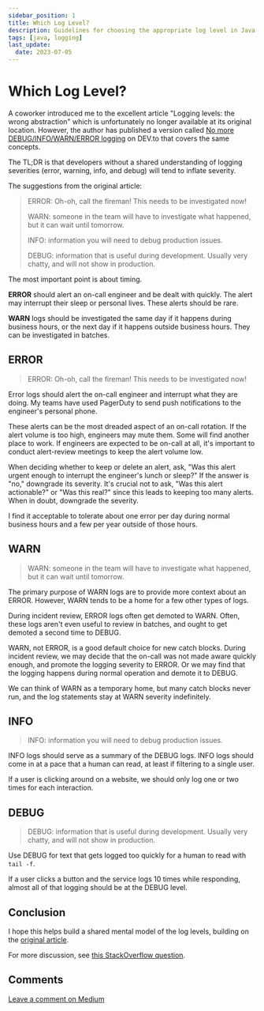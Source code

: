 ```yaml
---
sidebar_position: 1
title: Which Log Level?
description: Guidelines for choosing the appropriate log level in Java applications
tags: [java, logging]
last_update:
  date: 2023-07-05
---
```


# Which Log Level?

A coworker introduced me to the excellent article "Logging levels: the wrong abstraction" which is unfortunately no longer available at its original location. However, the author has published a version called [No more DEBUG/INFO/WARN/ERROR logging](https://dev.to/danlebrero/no-more-debuginfowarnerror-logging) on DEV.to that covers the same concepts.

The TL;DR is that developers without a shared understanding of logging severities (error, warning, info, and debug) will tend to inflate severity.

The suggestions from the original article:

> ERROR: Oh-oh, call the fireman! This needs to be investigated now!
>
> WARN: someone in the team will have to investigate what happened, but it can wait until tomorrow.
>
> INFO: information you will need to debug production issues.
>
> DEBUG: information that is useful during development. Usually very chatty, and will not show in production.

The most important point is about timing.

**ERROR** should alert an on-call engineer and be dealt with quickly. The alert may interrupt their sleep or personal lives. These alerts should be rare.

**WARN** logs should be investigated the same day if it happens during business hours, or the next day if it happens outside business hours. They can be investigated in batches.

## ERROR

> ERROR: Oh-oh, call the fireman! This needs to be investigated now!

Error logs should alert the on-call engineer and interrupt what they are doing. My teams have used PagerDuty to send push notifications to the engineer's personal phone.

These alerts can be the most dreaded aspect of an on-call rotation. If the alert volume is too high, engineers may mute them. Some will find another place to work. If engineers are expected to be on-call at all, it's important to conduct alert-review meetings to keep the alert volume low.

When deciding whether to keep or delete an alert, ask, "Was this alert urgent enough to interrupt the engineer's lunch or sleep?" If the answer is "no," downgrade its severity. It's crucial not to ask, "Was this alert actionable?" or "Was this real?" since this leads to keeping too many alerts. When in doubt, downgrade the severity.

I find it acceptable to tolerate about one error per day during normal business hours and a few per year outside of those hours.

## WARN

> WARN: someone in the team will have to investigate what happened, but it can wait until tomorrow.

The primary purpose of WARN logs are to provide more context about an ERROR. However, WARN tends to be a home for a few other types of logs.

During incident review, ERROR logs often get demoted to WARN. Often, these logs aren't even useful to review in batches, and ought to get demoted a second time to DEBUG.

WARN, not ERROR, is a good default choice for new catch blocks. During incident review, we may decide that the on-call was not made aware quickly enough, and promote the logging severity to ERROR. Or we may find that the logging happens during normal operation and demote it to DEBUG.

We can think of WARN as a temporary home, but many catch blocks never run, and the log statements stay at WARN severity indefinitely.

## INFO

> INFO: information you will need to debug production issues.

INFO logs should serve as a summary of the DEBUG logs. INFO logs should come in at a pace that a human can read, at least if filtering to a single user.

If a user is clicking around on a website, we should only log one or two times for each interaction.

## DEBUG

> DEBUG: information that is useful during development. Usually very chatty, and will not show in production.

Use DEBUG for text that gets logged too quickly for a human to read with `tail -f`.

If a user clicks a button and the service logs 10 times while responding, almost all of that logging should be at the DEBUG level.

## Conclusion

I hope this helps build a shared mental model of the log levels, building on the [original article](https://dev.to/danlebrero/no-more-debuginfowarnerror-logging).

For more discussion, see [this StackOverflow question](https://stackoverflow.com/questions/2031163/when-to-use-the-different-log-levels).

## Comments

[Leave a comment on Medium](https://motlin.medium.com/which-log-level-70145ad2fc1f)
